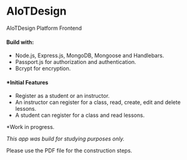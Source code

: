 # AIoTDesign
<p> AIoTDesign Platform Frontend</p> 

<h4>Build with:</h4>
<ul>
  <li>Node.js, Express.js, MongoDB, Mongoose and Handlebars.</li>
  <li>Passport.js for authorization and authentication.</li>
  <li>Bcrypt for encryption.</li>
</ul>

<h4>*Initial Features</h4>
<ul>
  <li>Register as a student or an instructor.</li>
  <li>An instructor can register for a class, read, create, edit and delete lessons.</li>
  <li>A student can register for a class and read lessons.</li>
</ul>
<p>*Work in progress.</p>
<i>This app was build for studying purposes only.</i>


Please use the PDF file for the construction steps.
